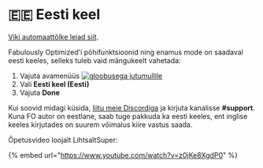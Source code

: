 # 🇪🇪 Eesti keel

[Viki automaattõlke leiad siit](https://github-com.translate.goog/Fabulously-Optimized/wiki/blob/main/README.md?\_x\_tr\_sl=en&\_x\_tr\_tl=et&\_x\_tr\_hl=et&\_x\_tr\_pto=wapp).&#x20;

Fabulously Optimized'i põhifunktsioonid ning enamus mode on saadaval eesti keeles, selleks tuleb vaid mängukeelt vahetada:

1. Vajuta avamenüüs [![gloobusega jutumullile](https://camo.githubusercontent.com/b6ad18c02b8f8e5ee5966ebae14cf39c96d121946647241566463c0acd1c80c1/68747470733a2f2f692e696d6775722e636f6d2f667a596b7645772e706e67)](https://camo.githubusercontent.com/b6ad18c02b8f8e5ee5966ebae14cf39c96d121946647241566463c0acd1c80c1/68747470733a2f2f692e696d6775722e636f6d2f667a596b7645772e706e67)
2. Vali **Eesti keel (Eesti)**
3. Vajuta **Done**

Kui soovid midagi küsida, [liitu meie Discordiga](https://discord.com/invite/yxaXtaQqdB) ja kirjuta kanalisse **#support**. Kuna FO autor on eestlane, saab tuge pakkuda ka eesti keeles, ent inglise keeles kirjutades on suurem võimalus kiire vastus saada.

Õpetusvideo loojalt LihtsaltSuper:

{% embed url="https://www.youtube.com/watch?v=z0jKe8XgdP0" %}
